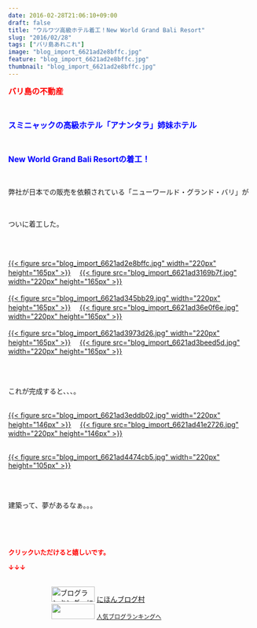 ```yaml
---
date: 2016-02-28T21:06:10+09:00
draft: false
title: "ウルワツ高級ホテル着工！New World Grand Bali Resort"
slug: "2016/02/28"
tags: ["バリ島あれこれ"]
image: "blog_import_6621ad2e8bffc.jpg"
feature: "blog_import_6621ad2e8bffc.jpg"
thumbnail: "blog_import_6621ad2e8bffc.jpg"
---
```

<p><font color="#ff0000" size="3"><strong>バリ島の不動産</strong></font></p><br/><p><font color="#0000ff" size="3"><strong>スミニャックの高級ホテル「アナンタラ」姉妹ホテル</strong></font></p><br/><p><font color="#0000ff" size="3"><strong>New World Grand Bali Resortの着工！</strong></font></p><br/><p>弊社が日本での販売を依頼されている「ニューワールド・グランド・バリ」が</p><br/><p>ついに着工した。</p><br/><p><br/><a href="blog_import_6621ad2fc4cc6.jpg">{{< figure src="blog_import_6621ad2e8bffc.jpg" width="220px" height="165px" >}}</a> 　<a href="blog_import_6621ad32a6b2d.jpg">{{< figure src="blog_import_6621ad3169b7f.jpg" width="220px" height="165px" >}}</a> <br/><br/><a href="blog_import_6621ad359c83f.jpg">{{< figure src="blog_import_6621ad345bb29.jpg" width="220px" height="165px" >}}</a> 　<a href="blog_import_6621ad3836a4b.jpg">{{< figure src="blog_import_6621ad36e0f6e.jpg" width="220px" height="165px" >}}</a> <br/><br/><a href="blog_import_6621ad3aa3eea.jpg">{{< figure src="blog_import_6621ad3973d26.jpg" width="220px" height="165px" >}}</a> 　<a href="blog_import_6621ad3d36296.jpg">{{< figure src="blog_import_6621ad3beed5d.jpg" width="220px" height="165px" >}}</a> <br/></p><br/><br/><p>これが完成すると、、、。</p><p><br/><a href="blog_import_6621ad403bb7e.jpg">{{< figure src="blog_import_6621ad3eddb02.jpg" width="220px" height="146px" >}}</a> 　<a href="blog_import_6621ad4342722.jpg">{{< figure src="blog_import_6621ad41e2726.jpg" width="220px" height="146px" >}}</a> </p><p><br/><a href="blog_import_6621ad45ca953.jpg">{{< figure src="blog_import_6621ad4474cb5.jpg" width="220px" height="105px" >}}</a> <br/></p><br/><br/><p>建築って、夢があるなぁ。。。</p><p><br/></p><p><br/></p><p><font color="#ff0000" size="2"><strong>クリックいただけると嬉しいです。<br/></strong></font></p><p><font color="#ff0000" size="2"><strong>↓↓↓</strong></font></p><p><br/><a href="ranking.html" target="_blank"><img border="0" alt="ブログランキング・にほんブログ村へ" src="data:image/svg+xml;charset=utf-8,%3Csvg%20xmlns%3D%22http%3A%2F%2Fwww.w3.org%2F2000%2Fsvg%22%20title%3D%22Placeholder%20for%20Images%22%20role%3D%22presentation%22%20viewBox%3D%220%200%2088%2031%22%20%2F%3E" width="88" height="31" data-src="https://img-proxy.blog-video.jp/images?url=http%3A%2F%2Fwww.blogmura.com%2Fimg%2Fwww88_31.gif" style="aspect-ratio: auto 88 / 31;"/><noscript><img border="0" alt="ブログランキング・にほんブログ村へ" src="https://img-proxy.blog-video.jp/images?url=http%3A%2F%2Fwww.blogmura.com%2Fimg%2Fwww88_31.gif" width="88" height="31"></noscript></a> <a href="ranking.html" target="_blank">にほんブログ村</a> <br/><a title="人気ブログランキングへ" href="link.php?1804582"><img border="0" src="data:image/svg+xml;charset=utf-8,%3Csvg%20xmlns%3D%22http%3A%2F%2Fwww.w3.org%2F2000%2Fsvg%22%20title%3D%22Placeholder%20for%20Images%22%20role%3D%22presentation%22%20viewBox%3D%220%200%2088%2031%22%20%2F%3E" width="88" height="31" data-src="https://blog.with2.net/img/banner/banner_22.gif" style="aspect-ratio: auto 88 / 31;"/><noscript><img border="0" src="https://blog.with2.net/img/banner/banner_22.gif" width="88" height="31"></noscript></a> <a style="FONT-SIZE: 12px" href="link.php?1804582">人気ブログランキングへ</a> </p>


